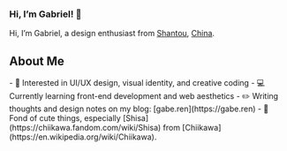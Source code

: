 ### Hi, I’m Gabriel! 👋
Hi, I’m Gabriel, a design enthusiast from [Shantou](https://en.wikipedia.org/wiki/Shantou), [China](https://en.wikipedia.org/wiki/China).

<h2>About Me</h2>
- 🎨 Interested in UI/UX design, visual identity, and creative coding  
- 💻 Currently learning front-end development and web aesthetics  
- ✏️ Writing thoughts and design notes on my blog: [gabe.ren](https://gabe.ren)  
- 💛 Fond of cute things, especially [Shisa](https://chiikawa.fandom.com/wiki/Shisa) from [Chiikawa](https://en.wikipedia.org/wiki/Chiikawa).
